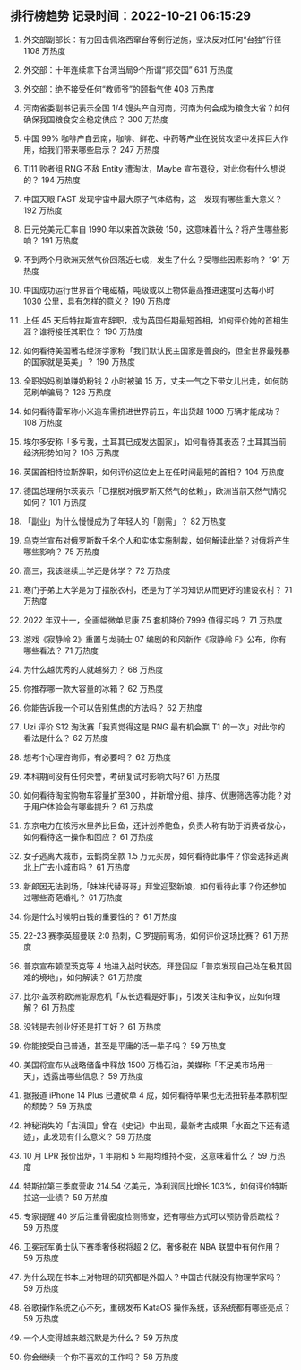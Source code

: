 
## 排行榜趋势 记录时间：2022-10-21 06:15:29
  
  1. 外交部副部长：有力回击佩洛西窜台等倒行逆施，坚决反对任何“台独”行径 1108 万热度
    
  2. 外交部：十年连续拿下台湾当局9个所谓“邦交国” 631 万热度
    
  3. 外交部：绝不接受任何“教师爷”的颐指气使 408 万热度
    
  4. 河南省委副书记表示全国 1/4 馒头产自河南，河南为何会成为粮食大省？如何确保我国粮食安全稳定供应？ 300 万热度
    
  5. 中国 99% 咖啡产自云南，咖啡、鲜花、中药等产业在脱贫攻坚中发挥巨大作用，给我们带来哪些启示？ 247 万热度
    
  6. TI11 败者组 RNG 不敌 Entity 遭淘汰，Maybe 宣布退役，对此你有什么想说的？ 194 万热度
    
  7. 中国天眼 FAST 发现宇宙中最大原子气体结构，这一发现有哪些重大意义？ 192 万热度
    
  8. 日元兑美元汇率自 1990 年以来首次跌破 150，这意味着什么？将产生哪些影响？ 191 万热度
    
  9. 不到两个月欧洲天然气价回落近七成，发生了什么？受哪些因素影响？ 191 万热度
    
  10. 中国成功运行世界首个电磁橇，吨级或以上物体最高推进速度可达每小时 1030 公里，具有怎样的意义？ 190 万热度
    
  11. 上任 45 天后特拉斯宣布辞职，成为英国任期最短首相，如何评价她的首相生涯？谁将接任其职位？ 190 万热度
    
  12. 如何看待美国著名经济学家称「我们默认民主国家是善良的，但全世界最残暴的国家就是英美」？ 190 万热度
    
  13. 全职妈妈刷单赚奶粉钱 2 小时被骗 15 万，丈夫一气之下带女儿出走，如何防范刷单骗局？ 126 万热度
    
  14. 如何看待雷军称小米造车需挤进世界前五，年出货超 1000 万辆才能成功？ 108 万热度
    
  15. 埃尔多安称「多亏我，土耳其已成发达国家」，如何看待其表态？土耳其当前经济形势如何？ 106 万热度
    
  16. 英国首相特拉斯辞职，如何评价这位史上在任时间最短的首相？ 104 万热度
    
  17. 德国总理朔尔茨表示「已摆脱对俄罗斯天然气的依赖」，欧洲当前天然气情况如何？ 101 万热度
    
  18. 「副业」为什么慢慢成为了年轻人的「刚需」？ 82 万热度
    
  19. 乌克兰宣布对俄罗斯数千名个人和实体实施制裁，如何解读此举？对俄将产生哪些影响？ 75 万热度
    
  20. 高三，我该继续上学还是休学？ 72 万热度
    
  21. 寒门子弟上大学是为了摆脱农村，还是为了学习知识从而更好的建设农村？ 71 万热度
    
  22. 2022 年双十一，全画幅微单尼康 Z5 套机降价 7999 值得买吗？ 71 万热度
    
  23. 游戏《寂静岭 2》重置与龙骑士 07 编剧的和风新作《寂静岭 F》公布，你有哪些看法？ 71 万热度
    
  24. 为什么越优秀的人就越努力？ 68 万热度
    
  25. 你推荐哪一款大容量的冰箱？ 62 万热度
    
  26. 你能告诉我一个可以告别焦虑的方法吗？ 62 万热度
    
  27. Uzi 评价 S12 淘汰赛「我真觉得这是 RNG 最有机会赢 T1 的一次」对此你的看法是什么？ 62 万热度
    
  28. 想考个心理咨询师，有必要吗？ 62 万热度
    
  29. 本科期间没有任何荣誉，考研复试时影响大吗? 61 万热度
    
  30. 如何看待淘宝购物车容量扩至300 ，并新增分组、排序、优惠筛选等功能？对于用户体验会有哪些提升？ 61 万热度
    
  31. 东京电力在核污水里养比目鱼，还计划养鲍鱼，负责人称有助于消费者放心，如何看待这一操作和回应？ 61 万热度
    
  32. 女子逃离大城市，去鹤岗全款 1.5 万元买房，如何看待此事件？你会选择逃离北上广去小城市吗？ 61 万热度
    
  33. 新郎因无法到场，「妹妹代替哥哥」拜堂迎娶新娘，如何看待此事？你还参加过哪些奇葩婚礼？ 61 万热度
    
  34. 你是什么时候明白钱的重要性的？ 61 万热度
    
  35. 22-23 赛季英超曼联 2:0 热刺，C 罗提前离场，如何评价这场比赛？ 61 万热度
    
  36. 普京宣布顿涅茨克等 4 地进入战时状态，拜登回应「普京发现自己处在极其困难的境地」，如何解读？ 61 万热度
    
  37. 比尔·盖茨称欧洲能源危机「从长远看是好事」，引发关注和争议，应如何理解？ 61 万热度
    
  38. 没钱是去创业好还是打工好？ 61 万热度
    
  39. 你能接受自己普通，甚至是平庸的活一辈子吗？ 59 万热度
    
  40. 美国将宣布从战略储备中释放 1500 万桶石油，美媒称「不足美市场用一天」，透露出哪些信息？ 59 万热度
    
  41. 据报道 iPhone 14 Plus 已遭砍单 4 成，如何看待苹果也无法扭转基本款机型的颓势？ 59 万热度
    
  42. 神秘消失的「古滇国」曾在《史记》中出现，最新考古成果「水面之下还有遗迹」，此发现有什么意义？ 59 万热度
    
  43. 10 月 LPR 报价出炉，1 年期和 5 年期均维持不变，这意味着什么？ 59 万热度
    
  44. 特斯拉第三季度营收 214.54 亿美元，净利润同比增长 103%，如何评价特斯拉这一业绩？ 59 万热度
    
  45. 专家提醒 40 岁后注重骨密度检测筛查，还有哪些方式可以预防骨质疏松？ 59 万热度
    
  46. 卫冕冠军勇士队下赛季奢侈税将超 2 亿，奢侈税在 NBA 联盟中有何作用？ 59 万热度
    
  47. 为什么现在书本上对物理的研究都是外国人？中国古代就没有物理学家吗？ 59 万热度
    
  48. 谷歌操作系统之心不死，重磅发布 KataOS 操作系统，该系统都有哪些亮点？ 59 万热度
    
  49. 一个人变得越来越沉默是为什么？ 59 万热度
    
  50. 你会继续一个你不喜欢的工作吗？ 58 万热度
    